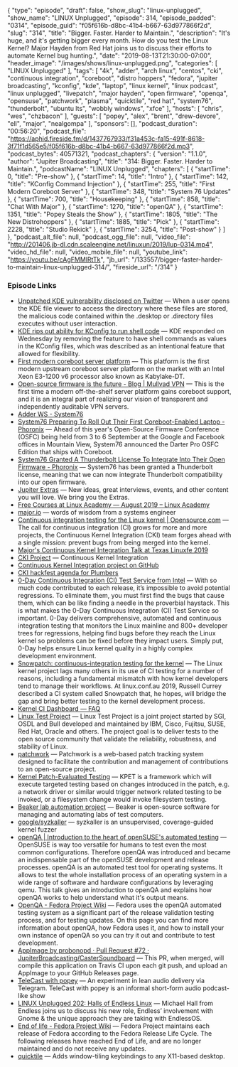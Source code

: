 {
  "type": "episode",
  "draft": false,
  "show_slug": "linux-unplugged",
  "show_name": "LINUX Unplugged",
  "episode": 314,
  "episode_padded": "0314",
  "episode_guid": "f05f616b-d8bc-41b4-b667-63d977866f2d",
  "slug": "314",
  "title": "Bigger. Faster. Harder to Maintain.",
  "description": "It's huge, and it's getting bigger every month. How do you test the Linux Kernel? Major Hayden from Red Hat joins us to discuss their efforts to automate Kernel bug hunting.",
  "date": "2019-08-13T21:30:00-07:00",
  "header_image": "/images/shows/linux-unplugged.png",
  "categories": [
    "LINUX Unplugged"
  ],
  "tags": [
    "4k",
    "adder",
    "arch linux",
    "centos",
    "cki",
    "continuous integration",
    "coreboot",
    "distro hoppers",
    "fedora",
    "jupiter broadcasting",
    "kconfig",
    "kde",
    "laptop",
    "linux kernel",
    "linux podcast",
    "linux unplugged",
    "livepatch",
    "major hayden",
    "open firmware",
    "openqa",
    "opensuse",
    "patchwork",
    "plasma",
    "quicktile",
    "red hat",
    "system76",
    "thunderbolt",
    "ubuntu lts",
    "wobbly windows",
    "xfce"
  ],
  "hosts": [
    "chris",
    "wes",
    "chzbacon"
  ],
  "guests": [
    "popey",
    "alex",
    "brent",
    "drew-devore",
    "ell",
    "major",
    "nealgompa"
  ],
  "sponsors": [],
  "podcast_duration": "00:56:20",
  "podcast_file": "https://aphid.fireside.fm/d/1437767933/f31a453c-fa15-491f-8618-3f71f1d565e5/f05f616b-d8bc-41b4-b667-63d977866f2d.mp3",
  "podcast_bytes": 40571321,
  "podcast_chapters": {
    "version": "1.1.0",
    "author": "Jupiter Broadcasting",
    "title": "314: Bigger. Faster. Harder to Maintain.",
    "podcastName": "LINUX Unplugged",
    "chapters": [
      {
        "startTime": 0,
        "title": "Pre-show"
      },
      {
        "startTime": 14,
        "title": "Intro"
      },
      {
        "startTime": 142,
        "title": "KConfig Command Injection"
      },
      {
        "startTime": 255,
        "title": "First Modern Coreboot Server"
      },
      {
        "startTime": 348,
        "title": "System 76 Updates"
      },
      {
        "startTime": 700,
        "title": "Housekeeping"
      },
      {
        "startTime": 858,
        "title": "Chat With Major"
      },
      {
        "startTime": 1270,
        "title": "openQA"
      },
      {
        "startTime": 1351,
        "title": "Popey Steals the Show"
      },
      {
        "startTime": 1805,
        "title": "The New Distrohoppers"
      },
      {
        "startTime": 1885,
        "title": "Pick"
      },
      {
        "startTime": 2228,
        "title": "Studio Rekick"
      },
      {
        "startTime": 3254,
        "title": "Post-show"
      }
    ]
  },
  "podcast_alt_file": null,
  "podcast_ogg_file": null,
  "video_file": "http://201406.jb-dl.cdn.scaleengine.net/linuxun/2019/lup-0314.mp4",
  "video_hd_file": null,
  "video_mobile_file": null,
  "youtube_link": "https://youtu.be/cAgFMMlRtTk",
  "jb_url": "/133557/bigger-faster-harder-to-maintain-linux-unplugged-314/",
  "fireside_url": "/314"
}


### Episode Links

  * [Unpatched KDE vulnerability disclosed on Twitter](https://www.zdnet.com/article/unpatched-kde-vulnerability-disclosed-on-twitter/ "Unpatched KDE vulnerability disclosed on Twitter") — When a user opens the KDE file viewer to access the directory where these files are stored, the malicious code contained within the .desktop or .directory files executes without user interaction.
  * [KDE rips out ability for KConfig to run shell code](https://www.zdnet.com/article/kde-rips-out-ability-for-kconfig-to-run-shell-code/ "KDE rips out ability for KConfig to run shell code") — KDE responded on Wednesday by removing the feature to have shell commands as values in the KConfig files, which was described as an intentional feature that allowed for flexibility. 
  * [First modern coreboot server platform](https://9esec.io/blog/first-modern-coreboot-server-platform/ "First modern coreboot server platform") — This platform is the first modern upstream coreboot server platform on the market with an Intel Xeon E3-1200 v6 processor also known as Kabylake-DT.
  * [Open-source firmware is the future - Blog | Mullvad VPN](https://mullvad.net/de/blog/2019/8/7/open-source-firmware-future/ "Open-source firmware is the future - Blog | Mullvad VPN") — This is the first time a modern off-the-shelf server platform gains coreboot support, and it is an integral part of realizing our vision of transparent and independently auditable VPN servers. 
  * [Adder WS - System76](https://system76.com/laptops/adder "Adder WS - System76")
  * [System76 Preparing To Roll Out Their First Coreboot-Enabled Laptop - Phoronix](https://www.phoronix.com/scan.php?page=news_item&px=System76-Darter-Pro-OSFC "System76 Preparing To Roll Out Their First Coreboot-Enabled Laptop - Phoronix") — Ahead of this year's Open-Source Firmware Conference (OSFC) being held from 3 to 6 September at the Google and Facebook offices in Mountain View, System76 announced the Darter Pro OSFC Edition that ships with Coreboot.
  * [System76 Granted A Thunderbolt License To Integrate Into Their Open Firmware - Phoronix](https://www.phoronix.com/scan.php?page=news_item&px=System76-Thunderbolt-Open-FW "System76 Granted A Thunderbolt License To Integrate Into Their Open Firmware - Phoronix") — System76 has been granted a Thunderbolt license, meaning that we can now integrate Thunderbolt compatibility into our open firmware.
  * [Jupiter Extras](https://extras.show/ "Jupiter Extras") — New ideas, great interviews, events, and other content you will love. We bring you the Extras. 
  * [Free Courses at Linux Academy — August 2019 – Linux Academy](https://linuxacademy.com/blog/linux-academy/free-courses-at-linux-academy-august-2019/ "Free Courses at Linux Academy — August 2019 – Linux Academy")
  * [major.io](https://major.io/ "major.io") — words of wisdom from a systems engineer
  * [Continuous integration testing for the Linux kernel | Opensource.com](https://opensource.com/article/19/6/continuous-kernel-integration-linux "Continuous integration testing for the Linux kernel | Opensource.com") — The call for continuous integration (CI) grows for more and more projects, the Continuous Kernel Integration (CKI) team forges ahead with a single mission: prevent bugs from being merged into the kernel.
  * [Major's Continuous Kernel Integration Talk at Texas Linuxfe 2019](https://docs.google.com/presentation/d/1T0JaRA0wtDU0aTWTyASwwy_ugtzjUcw_ZDmC5KFzw-A/edit#slide=id.p "Major's Continuous Kernel Integration Talk at Texas Linuxfe 2019")
  * [CKI Project](https://cki-project.org/ "CKI Project") — Continuous Kernel Integration
  * [Continuous Kernel Integration project on GitHub](https://github.com/cki-project "Continuous Kernel Integration project on GitHub")
  * [CKI hackfest agenda for Plumbers](https://cki-project.org/posts/hackfest-agenda/ "CKI hackfest agenda for Plumbers")
  * [0-Day Continuous Integration (CI) Test Service from Intel](https://01.org/blogs/2018/0-day-ci-test "0-Day Continuous Integration \(CI\) Test Service from Intel") — With so much code contributed to each release, it’s impossible to avoid potential regressions. To eliminate them, you must first find the bugs that cause them, which can be like finding a needle in the proverbial haystack. This is what makes the 0-Day Continuous Integration (CI) Test Service so important. 0-Day delivers comprehensive, automated and continuous integration testing that monitors the Linux mainline and 800+ developer trees for regressions, helping find bugs before they reach the Linux kernel so problems can be fixed before they impact users. Simply put, 0-Day helps ensure Linux kernel quality in a highly complex development environment.
  * [Snowpatch: continuous-integration testing for the kernel](https://lwn.net/Articles/777421/ "Snowpatch: continuous-integration testing for the kernel") — The Linux kernel project lags many others in its use of CI testing for a number of reasons, including a fundamental mismatch with how kernel developers tend to manage their workflows. At linux.conf.au 2019, Russell Currey described a CI system called Snowpatch that, he hopes, will bridge the gap and bring better testing to the kernel development process.
  * [Kernel CI Dashboard — FAQ](https://kernelci.org/faq/ "Kernel CI Dashboard — FAQ")
  * [Linux Test Project](https://github.com/linux-test-project/ltp "Linux Test Project") — Linux Test Project is a joint project started by SGI, OSDL and Bull developed and maintained by IBM, Cisco, Fujitsu, SUSE, Red Hat, Oracle and others. The project goal is to deliver tests to the open source community that validate the reliability, robustness, and stability of Linux. 
  * [patchwork](http://jk.ozlabs.org/projects/patchwork/ "patchwork") — Patchwork is a web-based patch tracking system designed to facilitate the contribution and management of contributions to an open-source project. 
  * [Kernel Patch-Evaluated Testing](https://github.com/CKI-project/kpet/ "Kernel Patch-Evaluated Testing") — KPET is a framework which will execute targeted testing based on changes introduced in the patch, e.g. a network driver or similar would trigger network related testing to be invoked, or a filesystem change would invoke filesystem testing. 
  * [Beaker lab automation project](https://beaker-project.org/ "Beaker lab automation project") — Beaker is open-source software for managing and automating labs of test computers. 
  * [google/syzkaller](https://github.com/google/syzkaller "google/syzkaller") — syzkaller is an unsupervised, coverage-guided kernel fuzzer 
  * [openQA | Introduction to the heart of openSUSE's automated testing](https://www.youtube.com/watch?v=2K6ZmvIOtPw "openQA | Introduction to the heart of openSUSE's automated testing") — OpenSUSE is way too versatile for humans to test even the most common configurations. Therefore openQA was introduced and became an indispensable part of the openSUSE development and release processes. openQA is an automated test tool for operating systems. It allows to test the whole installation process of an operating system in a wide range of software and hardware configurations by leveraging qemu. This talk gives an introduction to openQA and explains how openQA works to help understand what it's output means.
  * [OpenQA - Fedora Project Wiki](https://fedoraproject.org/wiki/OpenQA "OpenQA - Fedora Project Wiki") — Fedora uses the openQA automated testing system as a significant part of the release validation testing process, and for testing updates. On this page you can find more information about openQA, how Fedora uses it, and how to install your own instance of openQA so you can try it out and contribute to test development. 
  * [AppImage by probonopd · Pull Request #72 · JupiterBroadcasting/CasterSoundboard](https://github.com/JupiterBroadcasting/CasterSoundboard/pull/72 "AppImage by probonopd · Pull Request #72 · JupiterBroadcasting/CasterSoundboard") — This PR, when merged, will compile this application on Travis CI upon each git push, and upload an AppImage to your GitHub Releases page. 
  * [TeleCast with popey](https://t.me/telecastwithpopey "TeleCast with popey") — An experiment in lean audio delivery via Telegram. TeleCast with popey is an informal short-form audio podcast-like show
  * [LINUX Unplugged 202: Halls of Endless Linux](https://linuxunplugged.com/202 "LINUX Unplugged 202: Halls of Endless Linux") — Michael Hall from Endless joins us to discuss his new role, Endless’ involvement with Gnome & the unique approach they are taking with EndlessOS. 
  * [End of life - Fedora Project Wiki](https://fedoraproject.org/wiki/End_of_life "End of life - Fedora Project Wiki") — Fedora Project maintains each release of Fedora according to the Fedora Release Life Cycle. The following releases have reached End of Life, and are no longer maintained and do not receive any updates. 
  * [quicktile](https://github.com/ssokolow/quicktile "quicktile") — Adds window-tiling keybindings to any X11-based desktop.


